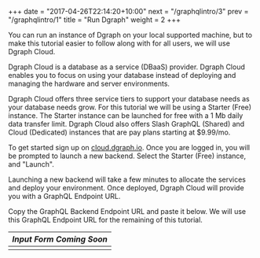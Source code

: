 +++
date = "2017-04-26T22:14:20+10:00"
next = "/graphqlintro/3"
prev = "/graphqlintro/1"
title = "Run Dgraph"
weight = 2
+++

You can run an instance of Dgraph on your local supported machine, but to make this tutorial easier to follow along with for all users, we will use Dgraph Cloud.

Dgraph Cloud is a database as a service (DBaaS) provider. Dgraph Cloud enables you to focus on using your database instead of deploying and managing the hardware and server environments.

Dgraph Cloud offers three service tiers to support your database needs as your database needs grow. For this tutorial we will be using a Starter (Free) instance. The Starter instance can be launched for free with a 1 Mb daily data transfer limit. Dgraph Cloud also offers Slash GraphQL (Shared) and Cloud (Dedicated) instances that are pay plans starting at $9.99/mo.

To get started sign up on [cloud.dgraph.io](https://cloud.dgraph.io). Once you are logged in, you will be prompted to launch a new backend. Select the Starter (Free) instance, and "Launch".

Launching a new backend will take a few minutes to allocate the services and deploy your environment. Once deployed, Dgraph Cloud will provide you with a GraphQL Endpoint URL.

Copy the GraphQL Backend Endpoint URL and paste it below. We will use this GraphQL Endpoint URL for the remaining of this tutorial.

<!-- GraphQL Endpoint URL form here that writes the url to localstorage/cookie -->
|_Input Form Coming Soon_|
|:--:|
| |

